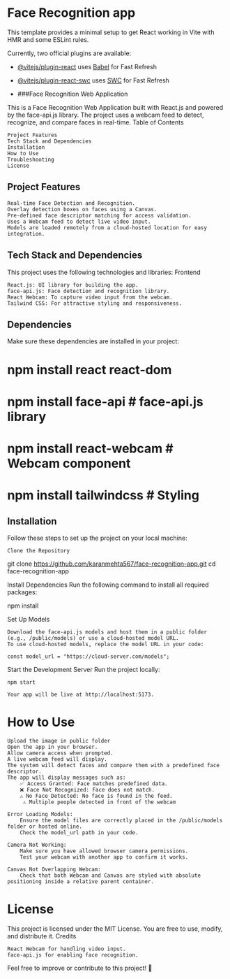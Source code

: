 # Face Recognition app

This template provides a minimal setup to get React working in Vite with HMR and some ESLint rules.

Currently, two official plugins are available:

- [@vitejs/plugin-react](https://github.com/vitejs/vite-plugin-react/blob/main/packages/plugin-react/README.md) uses [Babel](https://babeljs.io/) for Fast Refresh
- [@vitejs/plugin-react-swc](https://github.com/vitejs/vite-plugin-react-swc) uses [SWC](https://swc.rs/) for Fast Refresh

- ###Face Recognition Web Application

This is a Face Recognition Web Application built with React.js and powered by the face-api.js library. The project uses a webcam feed to detect, recognize, and compare faces in real-time.
Table of Contents

    Project Features
    Tech Stack and Dependencies
    Installation
    How to Use
    Troubleshooting
    License

## Project Features

    Real-time Face Detection and Recognition.
    Overlay detection boxes on faces using a Canvas.
    Pre-defined face descriptor matching for access validation.
    Uses a Webcam feed to detect live video input.
    Models are loaded remotely from a cloud-hosted location for easy integration.

## Tech Stack and Dependencies

This project uses the following technologies and libraries:
Frontend

    React.js: UI library for building the app.
    face-api.js: Face detection and recognition library.
    React Webcam: To capture video input from the webcam.
    Tailwind CSS: For attractive styling and responsiveness.

## Dependencies

Make sure these dependencies are installed in your project:

# npm install react react-dom
# npm install face-api             # face-api.js library
# npm install react-webcam         # Webcam component
# npm install tailwindcss          # Styling

## Installation

Follow these steps to set up the project on your local machine:

    Clone the Repository

git clone https://github.com/karanmehta567/face-recognition-app.git
cd face-recognition-app

Install Dependencies Run the following command to install all required packages:

npm install

Set Up Models

    Download the face-api.js models and host them in a public folder (e.g., /public/models) or use a cloud-hosted model URL.
    To use cloud-hosted models, replace the model URL in your code:

    const model_url = "https://cloud-server.com/models";

Start the Development Server Run the project locally:

    npm start

    Your app will be live at http://localhost:5173.

# How to Use
    Upload the image in public folder
    Open the app in your browser.
    Allow camera access when prompted.
    A live webcam feed will display.
    The system will detect faces and compare them with a predefined face descriptor.
    The app will display messages such as:
        ✅ Access Granted: Face matches predefined data.
        ❌ Face Not Recognized: Face does not match.
        ⚠️ No Face Detected: No face is found in the feed.
         ⚠️ Multiple people detected in front of the webcam

    Error Loading Models:
        Ensure the model files are correctly placed in the /public/models folder or hosted online.
        Check the model_url path in your code.

    Camera Not Working:
        Make sure you have allowed browser camera permissions.
        Test your webcam with another app to confirm it works.

    Canvas Not Overlapping Webcam:
        Check that both Webcam and Canvas are styled with absolute positioning inside a relative parent container.

# License

This project is licensed under the MIT License. You are free to use, modify, and distribute it.
Credits

    React Webcam for handling video input.
    face-api.js for enabling face recognition.

Feel free to improve or contribute to this project! 🚀
